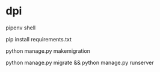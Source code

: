 # dpi

pipenv shell

pip install requirements.txt

python manage.py makemigration

python manage.py migrate && python manage.py runserver
